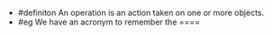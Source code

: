 - #definiton An operation is an action taken on one or more objects.
- #eg We have an acronym to remember the ====